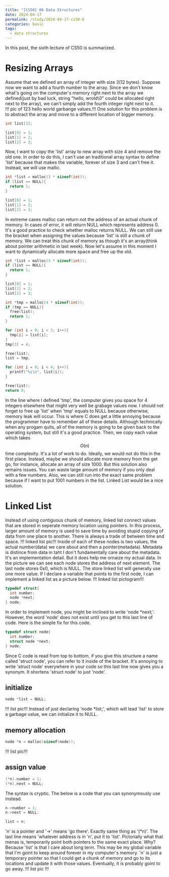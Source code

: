 ```yaml
---
title: "[CS50] 06 Data Structures"
date: 2024-04-17
permalink: /study/2024-04-17-cs50-6
categories: basic
tags:
  - data structures
---
```


In this post, the sixth lecture of CS50 is summarized.

# Resizing Arrays
Assume that we defined an array of integer with size 3(12 bytes). Suppose now we want to add a fourth number to the array. Since we don't know what's going on the computer's memory right next to the array we defined(just by bad luck, string "hello, wrold\0" could be allocated right next to the array), we can't simply add the fourth integer right next to it.  
!!! pic of 123 hello world garbange values.!!!
One solution for this problem is to abstract the array and move to a different location of bigger memory. 
```c
int list[3];

list[0] = 1;
list[1] = 2;
list[2] = 3;
```
Now, I want to copy the 'list' array to new array with size 4 and remove the old one. In order to do this, I can't use an traditional array syntax to define 'list' because that makes the variable, forever of size 3 and can't free it. Instead, we will use mallic.
```c
int *list = malloc(3 * sizeof(int));
if (list == NULL){
  return 1;
}

list[0] = 1;
list[1] = 2;
list[2] = 3;
```
In extreme cases malloc can return not the address of an actual chunk of memory. In cases of error, it will return NULL which represents address 0. It's a good practice to check whether malloc returns NULL.
We can still use the bracket when assigning the values because 'list' is still a chunk of memory. We can treat this chunk of memory as though it's an array(think about pointer arithmetic in last week).
Now let's assume in this moment I want to dynamically allocate more space and free up the old.
```c
int *list = malloc(3 * sizeof(int));
if (list == NULL){
  return 1;
}

list[0] = 1;
list[1] = 2;
list[2] = 3;

int *tmp = malloc(4 * sizeof(int));
if (tmp == NULL){
  free(list);
  return 1;
}

for (int i = 0; i < 3; i++){
  tmp[i] = list[i];
}
tmp[3] = 4;

free(list);
list = tmp;

for (int i = 0; i < 4; i++){
  printf("%i\n", list[i]);
}

free(list);
return 0;
```
In the line where I defined 'tmp', the computer gives you space for 4 integers elsewhere that might very well be grabage values now. 
I should not forget to free up 'list' when 'tmp' equals to NULL because otherwise, memory leak will occur. This is where C does get a little annoying because the programmer have to remember all of these details. Although technically when any progam quits, all of the memory is going to be given back to the operating system, but still it's a good practice.
Then, we copy each value which takes $$O(n)$$ time complexity.
It's a lot of work to do. Ideally, we would not do this in the first place. Instead, maybe we should allocate more memory from the get go, for instance, allocate an array of size 1000. But this solution also remains issues. You can waste large amount of memory if you only deal with a few numbers. Also, we can still run into the exact same problem because if I want to put 1001 numbers in the list. Linked List would be a nice solution.

# Linked List
Instead of using contiguous chunk of memory, linked list connect values that are stored in seperate memory location using pointers. In this process, larger amount of memory is used to save time by avoiding stupid copying of data from one place to another. There is always a trade of between time and space. 
!!! linked list pic!!!
Inside of each of these nodes is two values, the actual number(data) we care about and then a pointer(metadata). Metadata is distince from data in taht I don't fundamentally care about the metadata. It's an implementation detail. But it does help me ornaize my actual data. In the picture we can see each node stores the address of next element. The last node stores 0x0, which is NULL.
The store linked list will generally use one more value. If I declare a variable that points to the first node, I can implement a linked list as a picture below.
!!! linked list pictogram!!!
```c
typedef struct{
  int number;
  node *next;
} node;
```
In order to implement node, you might be inclined to write 'node *next;'. However, the word 'node' does not exist until you get to this last line of code. Here is the simple fix for this code.
```c
typedef struct node{
  int number;
  struct node *next;
} node;
```
Since C code is read from top to bottom, if you give this structure a name called 'struct node', you can refer to it inside of the bracket. It's annoying to write 'struct node' everywhere in your code so this last line now gives you a synonym. It shortens 'struct node' to just 'node'.
## initialize
```c
node *list = NULL;
```
!!! list pic!!!
Instead of just declaring 'node *list;', which will lead 'list' to store a garbage value, we can initialize it to NULL.
## memory allocation
```c
node *n = malloc(sizeof(node));
```
!!! list pic!!!
## assign value
```c
(*n).number = 1;
(*n).next = NULL;
```
The syntax is cryptic. The below is a code that you can synonymously use instead.
```c
n->number = 1;
n->next = NULL:

list = n;
```
'n' is a pointer and '->' means 'go there'. Exactly same thing as '(*n)'. The last line means 'whatever address is in 'n', put it to 'list'. Pictorially what that menas is, temporarily point both pointers to the same exact place. Why? Because 'list' is that I care about long term. This may be my global variable that I'm goint to keep around forever in my computer's memory. 'n' is just a temporary pointer so that I could get a chunk of memory and go to its locations and update it with those values. Eventually, it is probably goint to go away. 
!!! list pic !!!
## 
